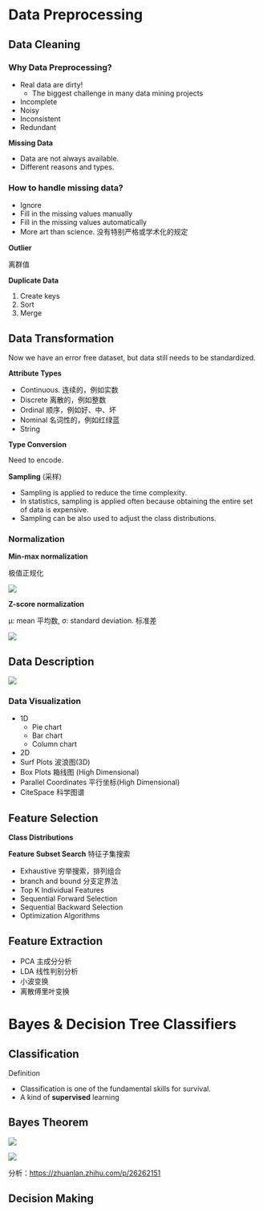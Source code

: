 # Data Preprocessing

## Data Cleaning

### **Why Data Preprocessing?**

- Real data are dirty!
  - The biggest challenge in many data mining projects
- Incomplete
- Noisy
- Inconsistent
- Redundant



**Missing Data**

- Data are not always available.
- Different reasons and types.



### **How to handle missing data?**

- Ignore
- Fill in the missing values manually
- Fill in the missing values automatically
- More art than science.    没有特别严格或学术化的规定



**Outlier**

离群值



**Duplicate Data**

1. Create keys
2. Sort
3. Merge



## Data Transformation

Now we have an error free dataset, but data still needs to be standardized.



**Attribute Types**

- Continuous.  连续的，例如实数
- Discrete   离散的，例如整数
- Ordinal    顺序，例如好、中、坏
- Nominal   名词性的，例如红绿蓝
- String



**Type Conversion**

Need to encode.



**Sampling** (采样) 

- Sampling is applied to reduce the time complexity.
- In statistics, sampling is applied often because obtaining the entire set of data is expensive.
- Sampling can be also used to adjust the class distributions.



### **Normalization**

**Min-max normalization**    

极值正规化

![](https://p.ipic.vip/royqhj.png)



**Z-score normalization** 

μ: mean 平均数, σ: standard deviation. 标准差

![](https://p.ipic.vip/9u21ne.png)



## Data Description



![](https://p.ipic.vip/r3kp6k.png)



### **Data Visualization** 

- 1D
  - Pie chart
  - Bar chart
  - Column chart
- 2D
- Surf Plots 波浪图(3D)
- Box Plots 箱线图 (High Dimensional) 
- Parallel Coordinates  平行坐标(High Dimensional) 
- CiteSpace 科学图谱



## Feature Selection

**Class Distributions**

**Feature Subset Search**    特征子集搜索

- Exhaustive   穷举搜索，排列组合
- branch and bound 分支定界法
- Top K Individual Features
- Sequential Forward Selection
- Sequential Backward Selection
- Optimization Algorithms



## Feature Extraction

- PCA   主成分分析
- LDA  线性判别分析
- 小波变换
- 离散傅里叶变换



# **Bayes & Decision Tree Classifiers**

## Classification

Definition

- Classification is one of the fundamental skills for survival.
- A kind of **supervised** learning



## **Bayes Theorem**

![](https://p.ipic.vip/w0k4p3.png)



![](https://p.ipic.vip/93hd3o.png)

分析：https://zhuanlan.zhihu.com/p/26262151



## **Decision Making**